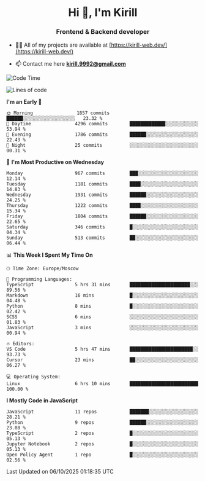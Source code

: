 <h1 align="center">Hi 👋, I'm Kirill</h1>
<h3 align="center">Frontend & Backend developer</h3>

- 👨‍💻 All of my projects are available at [https://kirill-web.dev/](https://kirill-web.dev/)

- 📫 Contact me here **kirill.9992@gmail.com**











<!--START_SECTION:waka-->
![Code Time](http://img.shields.io/badge/Code%20Time-2%2C356%20hrs%2010%20mins-blue)

![Lines of code](https://img.shields.io/badge/From%20Hello%20World%20I%27ve%20Written-5.1%20million%20lines%20of%20code-blue)

**I'm an Early 🐤** 

```text
🌞 Morning                1857 commits        ██████░░░░░░░░░░░░░░░░░░░   23.32 % 
🌆 Daytime                4296 commits        █████████████░░░░░░░░░░░░   53.94 % 
🌃 Evening                1786 commits        ██████░░░░░░░░░░░░░░░░░░░   22.43 % 
🌙 Night                  25 commits          ░░░░░░░░░░░░░░░░░░░░░░░░░   00.31 % 
```
📅 **I'm Most Productive on Wednesday** 

```text
Monday                   967 commits         ███░░░░░░░░░░░░░░░░░░░░░░   12.14 % 
Tuesday                  1181 commits        ████░░░░░░░░░░░░░░░░░░░░░   14.83 % 
Wednesday                1931 commits        ██████░░░░░░░░░░░░░░░░░░░   24.25 % 
Thursday                 1222 commits        ████░░░░░░░░░░░░░░░░░░░░░   15.34 % 
Friday                   1804 commits        ██████░░░░░░░░░░░░░░░░░░░   22.65 % 
Saturday                 346 commits         █░░░░░░░░░░░░░░░░░░░░░░░░   04.34 % 
Sunday                   513 commits         ██░░░░░░░░░░░░░░░░░░░░░░░   06.44 % 
```


📊 **This Week I Spent My Time On** 

```text
🕑︎ Time Zone: Europe/Moscow

💬 Programming Languages: 
TypeScript               5 hrs 31 mins       ██████████████████████░░░   89.56 % 
Markdown                 16 mins             █░░░░░░░░░░░░░░░░░░░░░░░░   04.48 % 
Python                   8 mins              █░░░░░░░░░░░░░░░░░░░░░░░░   02.42 % 
SCSS                     6 mins              ░░░░░░░░░░░░░░░░░░░░░░░░░   01.83 % 
JavaScript               3 mins              ░░░░░░░░░░░░░░░░░░░░░░░░░   00.94 % 

🔥 Editors: 
VS Code                  5 hrs 47 mins       ███████████████████████░░   93.73 % 
Cursor                   23 mins             ██░░░░░░░░░░░░░░░░░░░░░░░   06.27 % 

💻 Operating System: 
Linux                    6 hrs 10 mins       █████████████████████████   100.00 % 
```

**I Mostly Code in JavaScript** 

```text
JavaScript               11 repos            ███████░░░░░░░░░░░░░░░░░░   28.21 % 
Python                   9 repos             ██████░░░░░░░░░░░░░░░░░░░   23.08 % 
TypeScript               2 repos             █░░░░░░░░░░░░░░░░░░░░░░░░   05.13 % 
Jupyter Notebook         2 repos             █░░░░░░░░░░░░░░░░░░░░░░░░   05.13 % 
Open Policy Agent        1 repo              █░░░░░░░░░░░░░░░░░░░░░░░░   02.56 % 
```




 Last Updated on 06/10/2025 01:18:35 UTC
<!--END_SECTION:waka-->

